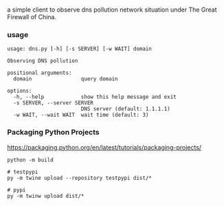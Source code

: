 ### 
a simple client to observe dns pollution network situation under The Great Firewall of China.


### usage
```
usage: dns.py [-h] [-s SERVER] [-w WAIT] domain

Observing DNS pollution

positional arguments:
  domain                query domain

options:
  -h, --help            show this help message and exit
  -s SERVER, --server SERVER
                        DNS server (default: 1.1.1.1)
  -w WAIT, --wait WAIT  wait time (default: 3)
```

### Packaging Python Projects
https://packaging.python.org/en/latest/tutorials/packaging-projects/

```
python -m build

# testpypi
py -m twine upload --repository testpypi dist/*

# pypi
py -m twinw upload dist/*
```
